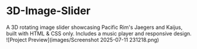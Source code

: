 # 3D-Image-Slider
A 3D rotating image slider showcasing Pacific Rim's Jaegers and Kaijus, built with HTML &amp; CSS only. Includes a music player and responsive design.
![Project Preview](images/Screenshot 2025-07-11 231218.png)
